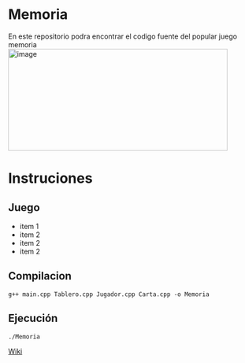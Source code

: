 # Memoria

En este repositorio podra encontrar el codigo fuente del popular juego memoria
<img width="445" height="207" alt="image" src="https://github.com/user-attachments/assets/de5e5a94-3a7f-4592-ac57-ec34b4ad7b62" />

# Instruciones

## Juego
* item 1
* item 2
* item 2
* item 2



## Compilacion

```g++ main.cpp Tablero.cpp Jugador.cpp Carta.cpp -o Memoria ``` 

## Ejecución

```./Memoria ``` 

[Wiki](https://github.com/andresgiraldo3312/Memoria/wiki)
